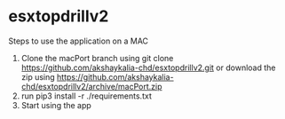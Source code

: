 # esxtopdrillv2
Steps to use the application on a MAC 
1)	Clone the macPort branch using git clone https://github.com/akshaykalia-chd/esxtopdrillv2.git or download the zip using https://github.com/akshaykalia-chd/esxtopdrillv2/archive/macPort.zip 
2)	run pip3 install -r ./requirements.txt 
3)	Start using the app  

